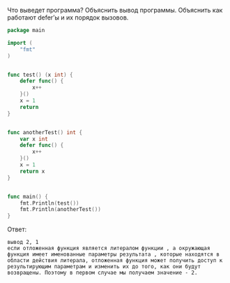 Что выведет программа? Объяснить вывод программы. Объяснить как работают defer’ы и их порядок вызовов.

```go
package main

import (
	"fmt"
)


func test() (x int) {
	defer func() {
		x++
	}()
	x = 1
	return
}


func anotherTest() int {
	var x int
	defer func() {
		x++
	}()
	x = 1
	return x
}


func main() {
	fmt.Println(test())
	fmt.Println(anotherTest())
}
```

Ответ:
```
вывод 2, 1
если отложенная функция является литералом функции , а окружающая функция имеет именованные параметры результата , которые находятся в области действия литерала, отложенная функция может получить доступ к результирующим параметрам и изменить их до того, как они будут возвращены. Поэтому в первом случае мы получаем значение - 2.

```
